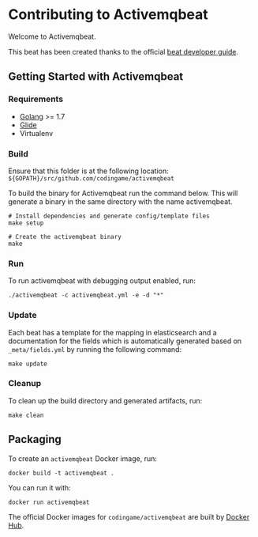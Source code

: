# Contributing to Activemqbeat

Welcome to Activemqbeat.

This beat has been created thanks to the official [beat developer guide](https://www.elastic.co/guide/en/beats/libbeat/current/new-beat.html).

## Getting Started with Activemqbeat

### Requirements

* [Golang](https://golang.org/dl/) >= 1.7
* [Glide](https://glide.sh/)
* Virtualenv

### Build

Ensure that this folder is at the following location: `${GOPATH}/src/github.com/codingame/activemqbeat`

To build the binary for Activemqbeat run the command below. This will generate a binary
in the same directory with the name activemqbeat.

```
# Install dependencies and generate config/template files
make setup

# Create the activemqbeat binary
make
```

### Run

To run activemqbeat with debugging output enabled, run:

```
./activemqbeat -c activemqbeat.yml -e -d "*"
```

### Update

Each beat has a template for the mapping in elasticsearch and a documentation for the fields
which is automatically generated based on `_meta/fields.yml` by running the following command:

```
make update
```

### Cleanup

To clean up the build directory and generated artifacts, run:

```
make clean
```

## Packaging

To create an `activemqbeat` Docker image, run:

```
docker build -t activemqbeat .
```

You can run it with:

```
docker run activemqbeat
```

The official Docker images for `codingame/activemqbeat` are built by [Docker Hub](https://hub.docker.com/r/codingame/activemqbeat/).
